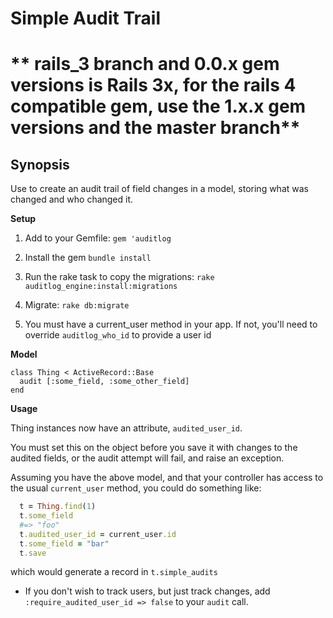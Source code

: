 # Simple Audit Trail
# ** rails_3 branch and 0.0.x gem versions is Rails 3x, for the rails 4 compatible gem, use the 1.x.x gem versions and the master branch**
## Synopsis

Use to create an audit trail of field changes in a model, storing what was
changed and who changed it.

**Setup**

1. Add to your Gemfile: ``` gem 'auditlog ```
1. Install the gem ``` bundle install ```
1. Run the rake task to copy the migrations: ``` rake auditlog_engine:install:migrations ```
1. Migrate: ``` rake db:migrate ```


1. You must have a current_user method in your app. If not, you'll need to override
``` auditlog_who_id ``` to provide a user id

**Model**

```
class Thing < ActiveRecord::Base
  audit [:some_field, :some_other_field]
end
```


**Usage**

Thing instances now have an attribute, ` audited_user_id `.

You must set this on the object before you save it with changes to the audited
fields, or the audit attempt will fail, and raise an exception.

Assuming you have the above model, and that your controller has access to the
usual `current_user` method, you could do something like:

```ruby
  t = Thing.find(1)
  t.some_field
  #=> "foo"
  t.audited_user_id = current_user.id
  t.some_field = "bar"
  t.save
```

which would generate a record in ` t.simple_audits `

* If you don't wish to track users, but just track changes,
add ` :require_audited_user_id => false ` to your `audit` call.
